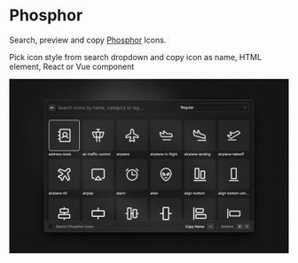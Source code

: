 # Phosphor

Search, preview and copy [Phosphor](https://phosphoricons.com/) Icons.

Pick icon style from search dropdown and copy icon as name, HTML element, React or Vue component

![main](./media/main.png)
